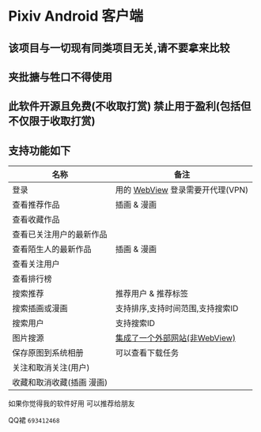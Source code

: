 # Pixiv Android 客户端
## 该项目与一切现有同类项目无关,请不要拿来比较

## 夹批搪与牲口不得使用

## 此软件开源且免费(不收取打赏) 禁止用于盈利(包括但不仅限于收取打赏)

## 支持功能如下

|名称|备注|
|---|---|
| 登录  | 用的 [WebView](https://github.com/xiao-cao-x/pixiv_func_android/blob/main/android/app/src/main/kotlin/top/xiaocao/pixiv/platform/webview/PlatformWebView.kt) 登录需要开代理(VPN)  |
| 查看推荐作品  | 插画 & 漫画  |
| 查看收藏作品  |    |
| 查看已关注用户的最新作品  |   |
| 查看陌生人的最新作品  | 插画 & 漫画 |
| 查看关注用户  |   |
| 查看排行榜  |   |
| 搜索推荐  | 推荐用户 & 推荐标签  |
| 搜索插画或漫画  | 支持排序,支持时间范围,支持搜索ID  |
| 搜索用户  | 支持搜索ID  |
| 图片搜源  | [集成了一个外部网站(非WebView)](https://github.com/xiao-cao-x/pixiv_func_android/blob/main/lib/view_model/search_input_model.dart)  |
| 保存原图到系统相册  | 可以查看下载任务 |
| 关注和取消关注(用户)  |  |
| 收藏和取消收藏(插画 漫画)  |  |

如果你觉得我的软件好用 可以推荐给朋友

QQ裙 `693412468`